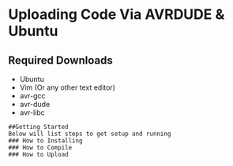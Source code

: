 # Uploading Code Via AVRDUDE & Ubuntu
## Required Downloads
* Ubuntu
* Vim (Or any other text editor)
* avr-gcc
* avr-dude
* avr-libc
```
##Getting Started
Below will list steps to get setup and running
### How to Installing
### How to Compile
### How to Upload
